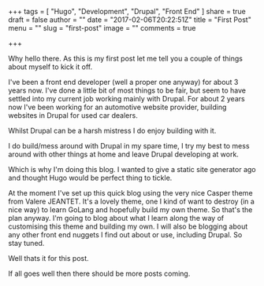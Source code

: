 +++
tags = [
  "Hugo",
  "Development",
  "Drupal",
  "Front End"
]
share = true
draft = false
author = ""
date = "2017-02-06T20:22:51Z"
title = "First Post"
menu = ""
slug = "first-post"
image = ""
comments = true

+++

Why hello there.
As this is my first post let me tell you a couple of things about myself to kick it off.

I've been a front end developer (well a proper one anyway) for about 3 years now. I've done a little bit of most things to be fair, but seem to have settled into my current job working mainly with Drupal. For about 2 years now I've been working for an automotive website provider, building websites in Drupal for used car dealers.

Whilst Drupal can be a harsh mistress I do enjoy building with it.

I do build/mess around with Drupal in my spare time, I try my best to mess around with other things at home and leave Drupal developing at work.

Which is why I'm doing this blog.
I wanted to give a static site generator ago and thought Hugo would be perfect thing to tickle.

At the moment I've set up this quick blog using the very nice Casper theme from Valere JEANTET. It's a lovely theme, one I kind of want to destroy (in a nice way) to learn GoLang and hopefully build my own theme. So that's the plan anyway. I'm going to blog about what I learn along the way of customising this theme and building my own. I will also be blogging about any other front end nuggets I find out about or use, including Drupal. So stay tuned.

Well thats it for this post.

If all goes well then there should be more posts coming.
